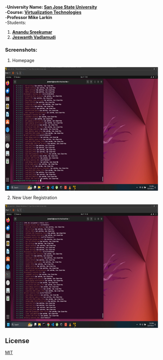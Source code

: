 -**University Name: [San Jose State University](http://www.sjsu.edu/)**  
-**Course: [Virtualization Technologies](http://info.sjsu.edu/web-dbgen/catalog/courses/CMPE283.html)**  
-**Professor Mike Larkin**  
-Students:
1. **[Anandu Sreekumar](https://github.com/AnanduSreekumar)**
2. **[Jeswanth Vadlamudi](https://github.com/jeswanthv)**

### Screenshots:    
  
1. Homepage  
<img align="center" src="https://github.com/AnanduSreekumar/CMPE-283-Virtulization-Technologies/blob/main/Assignment-1/Screenshots/assignment_1.jpeg" alt="Homepage" height="405" width="720" />

2. New User Registration   
<img align="center" src="https://github.com/AnanduSreekumar/CMPE-283-Virtulization-Technologies/blob/main/Assignment-1/Screenshots/assignment_1_2.jpeg" alt="Homepage" height="405" width="720" />

## License

[MIT](https://choosealicense.com/licenses/mit/)
